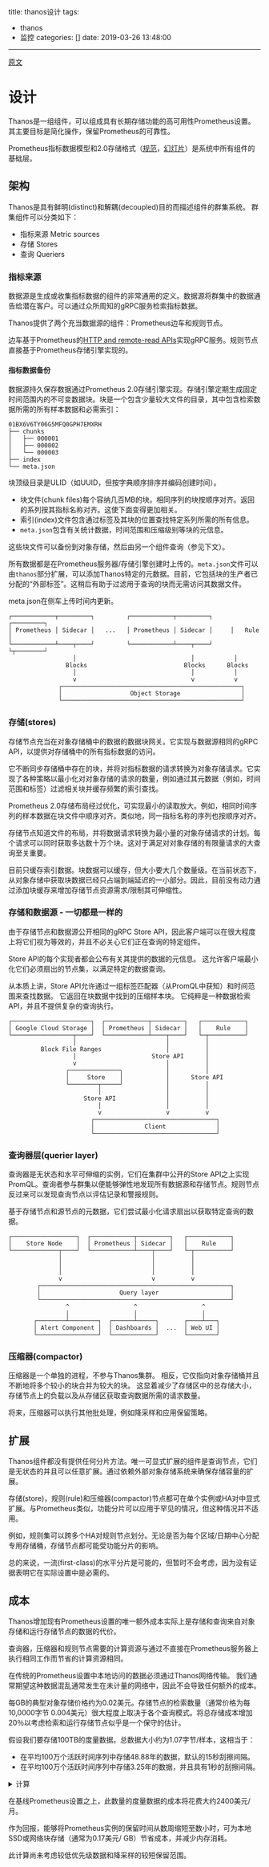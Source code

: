 title: thanos设计
tags:
  - thanos
  - 监控
categories: []
date: 2019-03-26 13:48:00
---
[原文](https://github.com/improbable-eng/thanos/blob/master/docs/design.md)

# 设计

Thanos是一组组件，可以组成具有长期存储功能的高可用性Prometheus设置。 其主要目标是简化操作，保留Prometheus的可靠性。

Prometheus指标数据模型和2.0存储格式（[规范][tsdb-format]，[幻灯片][tsdb-talk]）是系统中所有组件的基础层。


## 架构

Thanos是具有鲜明(distinct)和解耦(decoupled)目的而描述组件的群集系统。 群集组件可以分类如下：

* 指标来源 Metric sources
* 存储 Stores
* 查询 Queriers

### 指标来源

数据源是生成或收集指标数据的组件的非常通用的定义。数据源将群集中的数据通告给潜在客户。可以通过众所周知的gRPC服务检索指标数据。

Thanos提供了两个充当数据源的组件：Prometheus边车和规则节点。

边车基于Prometheus的[HTTP and remote-read APIs][prom-http-api]实现gRPC服务。规则节点直接基于Prometheus存储引擎实现的。

#### 指标数据备份

数据源持久保存数据通过Prometheus 2.0存储引擎实现。存储引擎定期生成固定时间范围内的不可变数据块。块是一个包含少量较大文件的目录，其中包含检索数据所需的所有样本数据和必需索引：
```
01BX6V6TY06G5MFQ0GPH7EMXRH
├── chunks
│   ├── 000001
│   ├── 000002
│   └── 000003
├── index
└── meta.json
```


块顶级目录是ULID（如UUID，但按字典顺序排序并编码创建时间）。

* 块文件(chunk files)每个容纳几百MB的块。相同序列的块按顺序对齐。返回的系列按其指标名称对齐。这使下面变得更加相关。
* 索引(index)文件包含通过标签及其块的位置查找特定系列所需的所有信息。
* `meta.json`包含有关统计数据，时间范围和压缩级别等块的元信息。


这些块文件可以备份到对象存储，然后由另一个组件查询（参见下文）。

所有数据都是在Prometheus服务器/存储引擎创建时上传的。`meta.json`文件可以由`thanos`部分扩展，可以添加Thanos特定的元数据。目前，它包括块的生产者已分配的“外部标签”。这稍后有助于过滤用于查询的块而无需访问其数据文件。

meta.json在侧车上传时间内更新。


```
┌────────────┬─────────┐         ┌────────────┬─────────┐     ┌─────────┐
│ Prometheus │ Sidecar │   ...   │ Prometheus │ Sidecar │     │   Rule  │
└────────────┴────┬────┘         └────────────┴────┬────┘     └┬────────┘
                  │                                │           │
                Blocks                           Blocks      Blocks
                  │                                │           │
                  v                                v           v
              ┌──────────────────────────────────────────────────┐
              │                   Object Storage                 │
              └──────────────────────────────────────────────────┘
```

### 存储(stores)

存储节点充当在对象存储桶中的数据的数据块网关。它实现与数据源相同的gRPC API，以提供对存储桶中的所有指标数据的访问。

它不断同步存储桶中存在的块，并将对指标数据的请求转换为对象存储请求。它实现了各种策略以最小化对对象存储的请求的数量，例如通过其元数据（例如，时间范围和标签）过滤相关块并缓存频繁的索引查找。

Prometheus 2.0存储布局经过优化，可实现最小的读取放大。例如，相同时间序列的样本数据在块文件中顺序对齐。类似地，同一指标名称的序列也按顺序对齐。

存储节点知道文件的布局，并将数据请求转换为最小量的对象存储请求的计划。每个请求可以同时获取多达数十万个块。这对于满足对对象存储的有限量请求的大查询至关重要。

目前只缓存索引数据。块数据可以缓存，但大小要大几个数量级。在当前状态下，从对象存储中获取块数据已经只占端到端延迟的一小部分。因此，目前没有动力通过添加块缓存来增加存储节点资源需求/限制其可伸缩性。

### 存储和数据源 - 一切都是一样的

由于存储节点和数据源公开相同的gRPC Store API，因此客户端可以在很大程度上将它们视为等效的，并且不必关心它们正在查询的特定组件。

Store API的每个实现者都会公布有关其提供的数据的元信息。 这允许客户端最小化它们必须扇出的节点集，以满足特定的数据查询。

从本质上讲，Store API允许通过一组标签匹配器（从PromQL中获知）和时间范围来查找数据。 它返回在块数据中找到的压缩样本块。 它纯粹是一种数据检索API，并且不提供复杂的查询执行。

```
┌──────────────────────┐  ┌────────────┬─────────┐   ┌────────────┐
│ Google Cloud Storage │  │ Prometheus │ Sidecar │   │    Rule    │
└─────────────────┬────┘  └────────────┴────┬────┘   └─┬──────────┘
                  │                         │          │
         Block File Ranges                  │          │
                  │                     Store API      │
                  v                         │          │
                ┌──────────────┐            │          │
                │     Store    │            │      Store API
                └────────┬─────┘            │          │
                         │                  │          │
                     Store API              │          │
                         │                  │          │
                         v                  v          v
                       ┌──────────────────────────────────┐
                       │              Client              │
                       └──────────────────────────────────┘

```


### 查询器层(querier layer)

查询器是无状态和水平可伸缩的实例，它们在集群中公开的Store API之上实现PromQL。查询者参与群集以便能够弹性地发现所有数据源和存储节点。规则节点反过来可以发现查询节点以评估记录和警报规则。

基于存储节点和源节点的元数据，它们尝试最小化请求扇出以获取特定查询的数据。

```
┌──────────────────┐  ┌────────────┬─────────┐   ┌────────────┐
│    Store Node    │  │ Prometheus │ Sidecar │   │    Rule    │
└─────────────┬────┘  └────────────┴────┬────┘   └─┬──────────┘
              │                         │          │
              │                         │          │
              │                         │          │
              v                         v          v
        ┌─────────────────────────────────────────────────────┐
        │                      Query layer                    │
        └─────────────────────────────────────────────────────┘
                ^                  ^                  ^
                │                  │                  │
       ┌────────┴────────┐  ┌──────┴─────┐       ┌────┴───┐
       │ Alert Component │  │ Dashboards │  ...  │ Web UI │
       └─────────────────┘  └────────────┘       └────────┘

```

### 压缩器(compactor)

压缩器是一个单独的进程，不参与Thanos集群。 相反，它仅指向对象存储桶并且不断地将多个较小的块合并为较大的块。 这显着减少了存储区中的总存储大小，存储节点上的负载以及从存储区获取查询数据所需的请求数量。

将来，压缩器可以执行其他批处理，例如降采样和应用保留策略。

## 扩展

Thanos组件都没有提供任何分片方法。唯一可显式扩展的组件是查询节点，它们是无状态的并且可以任意扩展。通过依赖外部对象存储系统来确保存储容量的扩展。

存储(store)，规则(rule)和压缩器(compactor)节点都可在单个实例或HA对中显式扩展。与Prometheus类似，功能分片可以应用于罕见的情况，但这种情况并不适用。

例如，规则集可以跨多个HA对规则节点划分。无论是否为每个区域/日期中心分配专用存储桶，存储节点都可能受功能分片的影响。

总的来说，一流(first-class)的水平分片是可能的，但暂时不会考虑，因为没有证据表明它在实际设置中是必需的。


## 成本

Thanos增加现有Prometheus设置的唯一额外成本实际上是存储和查询来自对象存储和运行存储节点的数据的代价。

查询器，压缩器和规则节点需要的计算资源与通过不直接在Prometheus服务器上执行相同工作而节省的计算资源相同。

在传统的Prometheus设置中本地访问的数据必须通过Thanos网络传输。 我们通常期望这种数据混乱通常发生在未计量的网络中，因此不会导致任何额外的成本。

每GB的典型对象存储价格约为0.02美元。存储节点的检索数量（通常价格为每10,0000字节 0.004美元）很大程度上取决于各个查询模式。将总存储成本增加20％以考虑检索和运行存储节点似乎是一个保守的估计。

假设我们要存储100TB的度量数据。总数据大小约为1.07字节/样本，这相当于：
* 在平均100万个活跃时间序列中存储48.88年的数据，默认的15秒刮擦间隔。
* 在平均100万个活跃时间序列中存储3.25年的数据，并且具有1秒的刮擦间隔。

<details>
<summary>计算</summary>
<br>
用1.07字节/样品存储100TB。
<br>
100(TB)/1.07(字节/样本)=1.027580961×10¹⁴ 样本.
<br>
我们假设平均1mln时间序列，因此单个序列的102758096.1个"可用"样本以适应整体100TB。
<br>
15s刮擦间隔（4个样品/分钟）：
<br>
102758096.1(样本)/4(样本/分钟)=25689524.025分钟=~48.88年
<br>
1s刮擦间隔（60个样品/分钟）：
<br>
102758096.1(样本)/60(样本/分钟)=1712634.935分钟=~3.25年
</details>


在基线Prometheus设置之上，此数量的度量数据的成本将花费大约2400美元/月。

作为回报，能够将Prometheus实例的保留时间从数周缩短至数小时，可为本地SSD或网络块存储（通常为0.17美元/ GB）节省成本，并减少内存消耗。

此计算尚未考虑较低优先级数据和降采样的较短保留范围。

[tsdb-format]: https://github.com/prometheus/tsdb/tree/master/docs/format
[tsdb-talk]: https://www.slideshare.net/FabianReinartz/storing-16-bytes-at-scale-81282712
[tsdb-lib]: https://godoc.org/github.com/prometheus/tsdb
[promql-lib]: https://godoc.org/github.com/prometheus/prometheus/promql
[prom-http-api]: https://prometheus.io/docs/querying/api/

